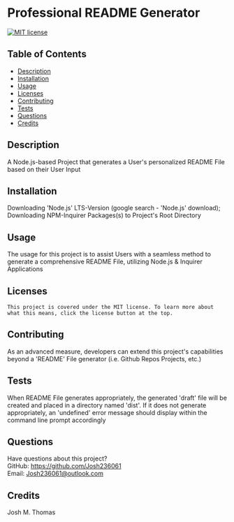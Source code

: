 # Professional README Generator

  [![MIT license](https://img.shields.io/badge/License-MIT-blue.svg)](https://lbesson.mit-license.org/)

  ## Table of Contents
  * [Description](#description)
  * [Installation](#installation)
  * [Usage](#usage)
  * [Licenses](#licenses)
  * [Contributing](#contributing)
  * [Tests](#tests)
  * [Questions](#questions)
  * [Credits](#credits)

  ## Description
  A Node.js-based Project that generates a User's personalized README File based on their User Input

  ## Installation
  Downloading 'Node.js' LTS-Version (google search - 'Node.js' download); Downloading NPM-Inquirer Packages(s) to Project's Root Directory

  ## Usage
   The usage for this project is to assist Users with a seamless method to generate a comprehensive README File, utilizing Node.js & Inquirer Applications

  ## Licenses
    This project is covered under the MIT license. To learn more about what this means, click the license button at the top.

  ## Contributing
  As an advanced measure, developers can extend this project's capabilities beyond a 'README' File generator (i.e. Github Repos Projects, etc.)

  ## Tests
  When README File generates appropriately, the generated 'draft' file will be created and placed in a directory named 'dist'. If it does not generate appropriately, an 'undefined' error message should display within the command line prompt accordingly

  ## Questions
  Have questions about this project?  
  GitHub: https://github.com/Josh236061  
  Email: Josh236061@outlook.com

  ## Credits
  Josh M. Thomas
